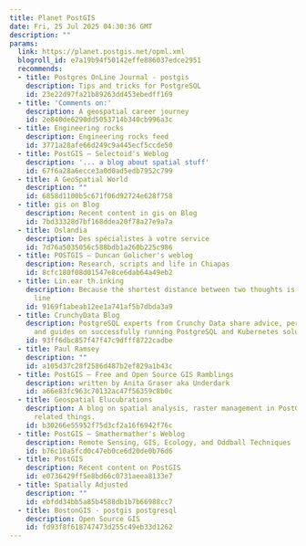 ```yaml
---
title: Planet PostGIS
date: Fri, 25 Jul 2025 04:30:36 GMT
description: ""
params:
  link: https://planet.postgis.net/opml.xml
  blogroll_id: e7a19b94f50142effe886037edce2951
  recommends:
  - title: Postgres OnLine Journal - postgis
    description: Tips and tricks for PostgreSQL
    id: 23e22d97fa21b89263dd453ebedff169
  - title: 'Comments on:'
    description: A geospatial career journey
    id: 2e840de6290dd5053714b340cb996a3c
  - title: Engineering rocks
    description: Engineering rocks feed
    id: 3771a28afe66d249c9a445ecf5ccde50
  - title: PostGIS – Selectoid's Weblog
    description: '... a blog about spatial stuff'
    id: 67f6a28a6ecce3a0d0ad5edb7952c799
  - title: A GeoSpatial World
    description: ""
    id: 6858d1100b5c671f06d92724e628f758
  - title: gis on Blog
    description: Recent content in gis on Blog
    id: 7bd33328d7bf168ddea20f78a27e9a7a
  - title: Oslandia
    description: Des spécialistes à votre service
    id: 7d76a5035056c588bdb1a260b225c986
  - title: POSTGIS – Duncan Golicher's weblog
    description: Research, scripts and life in Chiapas
    id: 8cfc180f08d01547e8ce6dab64a49eb2
  - title: Lin.ear th.inking
    description: Because the shortest distance between two thoughts is a straight
      line
    id: 9169f1abeab12ee1a741af5b7dbda3a9
  - title: CrunchyData Blog
    description: PostgreSQL experts from Crunchy Data share advice, performance tips,
      and guides on successfully running PostgreSQL and Kubernetes solutions
    id: 93ff6dbc857f47f47c9dfff8722cadbe
  - title: Paul Ramsey
    description: ""
    id: a105d37c28f2586d487b2ef829a1b43c
  - title: PostGIS – Free and Open Source GIS Ramblings
    description: written by Anita Graser aka Underdark
    id: a66e83fc963c70132ac47f56359c8b0c
  - title: Geospatial Elucubrations
    description: A blog on spatial analysis, raster management in PostGIS and other
      related things.
    id: b30266e55952f75d3cf2a16f6942f76c
  - title: PostGIS – Smathermather's Weblog
    description: Remote Sensing, GIS, Ecology, and Oddball Techniques
    id: b76c10a5fcd0c47eb0ce6d20de0b76d6
  - title: PostGIS
    description: Recent content on PostGIS
    id: e0736429ff5e8bd66c0731aeea8133e7
  - title: Spatially Adjusted
    description: ""
    id: ebfdd34bb5a85b4588db1b7b66988cc7
  - title: BostonGIS - postgis postgresql
    description: Open Source GIS
    id: fd93f8f618747473d255c49eb33d1262
---
```

